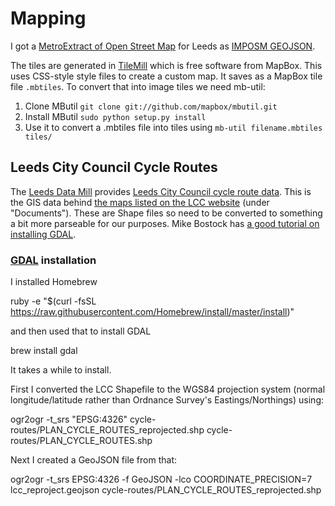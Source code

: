 # Mapping

I got a [MetroExtract of Open Street Map](https://mapzen.com/metro-extracts) for Leeds as [IMPOSM GEOJSON](https://s3.amazonaws.com/metro-extracts.mapzen.com/leeds_england.imposm-geojson.zip).

The tiles are generated in [TileMill](https://www.mapbox.com/tilemill/) which is free software from MapBox. This uses CSS-style style files to create a custom map. It saves as a MapBox tile file `.mbtiles`. To convert that into image tiles we need mb-util:

1. Clone MButil `git clone git://github.com/mapbox/mbutil.git`
1. Install MButil `sudo python setup.py install`
1. Use it to convert a .mbtiles file into tiles using `mb-util filename.mbtiles tiles/`

## Leeds City Council Cycle Routes

The [Leeds Data Mill](http://leedsdatamill.org/) provides [Leeds City Council cycle route data](http://leedsdatamill.org/dataset/cycle-routes-in-leeds/resource/8a09a634-d190-4ea0-8b50-6983eedca7ee). This is the GIS data behind [the maps listed on the LCC website](http://www.leeds.gov.uk/residents/Pages/Cycling-in-Leeds.aspx) (under "Documents"). These are Shape files so need to be converted to something a bit more parseable for our purposes. Mike Bostock has [a good tutorial on installing GDAL](http://bost.ocks.org/mike/map/).

### [GDAL](http://www.gdal.org/) installation
I installed Homebrew 

  ruby -e "$(curl -fsSL https://raw.githubusercontent.com/Homebrew/install/master/install)"

and then used that to install GDAL 

  brew install gdal

It takes a while to install.


First I converted the LCC Shapefile to the WGS84 projection system (normal longitude/latitude rather than Ordnance Survey's Eastings/Northings) using:

  ogr2ogr -t_srs "EPSG:4326" cycle-routes/PLAN_CYCLE_ROUTES_reprojected.shp cycle-routes/PLAN_CYCLE_ROUTES.shp

Next I created a GeoJSON file from that:

  ogr2ogr -t_srs EPSG:4326 -f GeoJSON -lco COORDINATE_PRECISION=7 lcc_reproject.geojson cycle-routes/PLAN_CYCLE_ROUTES_reprojected.shp

